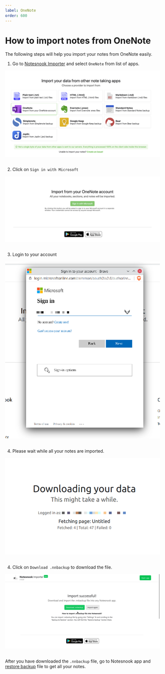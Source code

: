```yaml
---
label: OneNote
order: 600
---
```


# How to import notes from OneNote
The following steps will help you import your notes from OneNote easily.

1. Go to [Notesnook Importer](https://importer.notesnook.com) and select `OneNote` from list of apps.
<img style="margin-bottom:15px;" src="../static/onenote_import_step_1.png" alt="Go to Notesnook Importer]https://importer.notesnook.com and select `OneNote` from list of apps."/>

2. Click on `Sign in with Microsoft`
<img style="margin-bottom:15px;" src="../static/onenote_import_step_2.png" alt="Click on `Sign in with Microsoft`"/>

3. Login to your account
<img style="margin-bottom:15px;" src="../static/onenote_import_step_3.png" alt="Login to your account"/>

4. Please wait while all your notes are imported.
<img style="margin-bottom:15px;" src="../static/onenote_import_step_4.png" alt="Please wait while all your notes are imported."/>

4. Click on `Download .nnbackup` to download the file.
<img style="margin-bottom:15px;" src="../static/plain_text_import_step_3.png" alt="Click on `Download .nnbackup` to download the file."/>

After you have downloaded the `.nnbackup` file, go to Notesnook app and [restore backup](../backup-restore.md) file to get all your notes.




